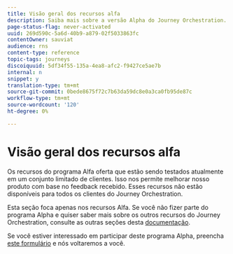 ```yaml
---
title: Visão geral dos recursos alfa
description: Saiba mais sobre a versão Alpha do Journey Orchestration.
page-status-flag: never-activated
uuid: 269d590c-5a6d-40b9-a879-02f5033863fc
contentOwner: sauviat
audience: rns
content-type: reference
topic-tags: journeys
discoiquuid: 5df34f55-135a-4ea8-afc2-f9427ce5ae7b
internal: n
snippet: y
translation-type: tm+mt
source-git-commit: 0bede8675f72c7b63da59dc8e0a3ca0fb95de87c
workflow-type: tm+mt
source-wordcount: '120'
ht-degree: 0%

---
```



# Visão geral dos recursos alfa

Os recursos do programa Alfa oferta que estão sendo testados atualmente em um conjunto limitado de clientes. Isso nos permite melhorar nosso produto com base no feedback recebido. Esses recursos não estão disponíveis para todos os clientes do Journey Orchestration.

Esta seção foca apenas nos recursos Alfa. Se você não fizer parte do programa Alpha e quiser saber mais sobre os outros recursos do Journey Orchestration, consulte as outras seções desta [documentação](../../journey-orchestration-home.md).

Se você estiver interessado em participar deste programa Alpha, preencha [este formulário](https://forms.office.com/Pages/ResponsePage.aspx?id=Wht7-jR7h0OUrtLBeN7O4RuhNDklrkhHrsBisppjRThURDJTTUxWSTBJQU1OSTBTVjMwUDRIQURDNS4u) e nós voltaremos a você.


